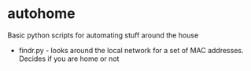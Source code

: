 # autohome
Basic python scripts for automating stuff around the house
* findr.py - looks around the local network for a set of MAC addresses. Decides if you are home or not
